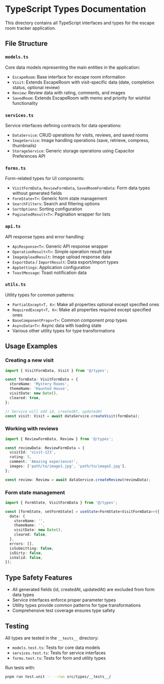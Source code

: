 # TypeScript Types Documentation

This directory contains all TypeScript interfaces and types for the escape room tracker application.

## File Structure

### `models.ts`
Core data models representing the main entities in the application:
- `EscapeRoom`: Base interface for escape room information
- `Visit`: Extends EscapeRoom with visit-specific data (date, completion status, optional review)
- `Review`: Review data with rating, comments, and images
- `SavedRoom`: Extends EscapeRoom with memo and priority for wishlist functionality

### `services.ts`
Service interfaces defining contracts for data operations:
- `DataService`: CRUD operations for visits, reviews, and saved rooms
- `ImageService`: Image handling operations (save, retrieve, compress, thumbnails)
- `StorageService`: Generic storage operations using Capacitor Preferences API

### `forms.ts`
Form-related types for UI components:
- `VisitFormData`, `ReviewFormData`, `SavedRoomFormData`: Form data types without generated fields
- `FormState<T>`: Generic form state management
- `SearchFilters`: Search and filtering options
- `SortOptions`: Sorting configuration
- `PaginatedResult<T>`: Pagination wrapper for lists

### `api.ts`
API response types and error handling:
- `ApiResponse<T>`: Generic API response wrapper
- `OperationResult<T>`: Simple operation result type
- `ImageUploadResult`: Image upload response data
- `ExportData` / `ImportResult`: Data export/import types
- `AppSettings`: Application configuration
- `ToastMessage`: Toast notification data

### `utils.ts`
Utility types for common patterns:
- `PartialExcept<T, K>`: Make all properties optional except specified ones
- `RequiredExcept<T, K>`: Make all properties required except specified ones
- `BaseComponentProps<T>`: Common component prop types
- `AsyncData<T>`: Async data with loading state
- Various other utility types for type transformations

## Usage Examples

### Creating a new visit
```typescript
import { VisitFormData, Visit } from '@/types';

const formData: VisitFormData = {
  storeName: 'Mystery Rooms',
  themeName: 'Haunted House',
  visitDate: new Date(),
  cleared: true,
};

// Service will add id, createdAt, updatedAt
const visit: Visit = await dataService.createVisit(formData);
```

### Working with reviews
```typescript
import { ReviewFormData, Review } from '@/types';

const reviewData: ReviewFormData = {
  visitId: 'visit-123',
  rating: 5,
  comment: 'Amazing experience!',
  images: ['path/to/image1.jpg', 'path/to/image2.jpg'],
};

const review: Review = await dataService.createReview(reviewData);
```

### Form state management
```typescript
import { FormState, VisitFormData } from '@/types';

const [formState, setFormState] = useState<FormState<VisitFormData>>({
  data: {
    storeName: '',
    themeName: '',
    visitDate: new Date(),
    cleared: false,
  },
  errors: [],
  isSubmitting: false,
  isDirty: false,
  isValid: false,
});
```

## Type Safety Features

- All generated fields (id, createdAt, updatedAt) are excluded from form data types
- Service interfaces enforce proper parameter types
- Utility types provide common patterns for type transformations
- Comprehensive test coverage ensures type safety

## Testing

All types are tested in the `__tests__` directory:
- `models.test.ts`: Tests for core data models
- `services.test.ts`: Tests for service interfaces
- `forms.test.ts`: Tests for form and utility types

Run tests with:
```bash
pnpm run test.unit -- --run src/types/__tests__/
```